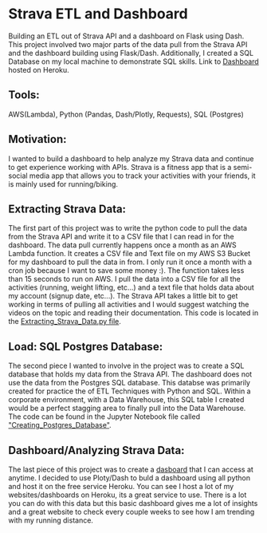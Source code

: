 # Strava ETL and Dashboard
Building an ETL out of Strava API and a dashboard on Flask using Dash. This project involved two major parts of the data pull from the Strava API and the dashboard building using Flask/Dash. Additionally, I created a SQL Database on my local machine to demonstrate SQL skills. Link to [Dashboard](https://strava-grant-culp-plotly.herokuapp.com/) hosted on Heroku.

## Tools:
AWS(Lambda), Python (Pandas, Dash/Plotly, Requests), SQL (Postgres)

## Motivation:
I wanted to build a dashboard to help analyze my Strava data and continue to get experience working with APIs. Strava is a fitness app that is a semi-social media app that allows you to track your activities with your friends, it is mainly used for running/biking.

## Extracting Strava Data:
The first part of this project was to write the python code to pull the data from the Strava API and write it to a CSV file that I can read in for the dashboard. The data pull currently happens once a month as an AWS Lambda function. It creates a CSV file and Text file on my AWS S3 Bucket for my dashboard to pull the data in from. I only run it once a month with a cron job because I want to save some money :). The function takes less than 15 seconds to run on AWS. I pull the data into a CSV file for all the activities (running, weight lifting, etc...) and a text file that holds data about my account (signup date, etc...). The Strava API takes a little bit to get working in terms of pulling all activities and I would suggest watching the videos on the topic and reading their documentation. This code is located in the [Extracting_Strava_Data.py file](https://github.com/culpgrant/Strava_Dashboard/blob/main/Extracting_Strava_Data.py).

## Load: SQL Postgres Database:
The second piece I wanted to involve in the project was to create a SQL database that holds my data from the Strava API. The dashboard does not use the data from the Postgres SQL database. This databse was primarily created for practice the of ETL Techniques with Python and SQL. Within a corporate environment, with a Data Warehouse, this SQL table I created would be a perfect stagging area to finally pull into the Data Warehouse. The code can be found in the Jupyter Notebook file called ["Creating_Postgres_Database"](https://github.com/culpgrant/Strava_Dashboard/blob/main/Creating_Postgres_Database.ipynb).

## Dashboard/Analyzing Strava Data:
The last piece of this project was to create a [dasboard](https://strava-grant-culp-plotly.herokuapp.com/) that I can access at anytime. I decided to use Ploty/Dash to buld a dashboard using all python and host it on the free service Heroku. You can see I host a lot of my websites/dashboards on Heroku, its a great service to use.
There is a lot you can do with this data but this basic dashboard gives me a lot of insights and a great website to check every couple weeks to see how I am trending with my running distance.

